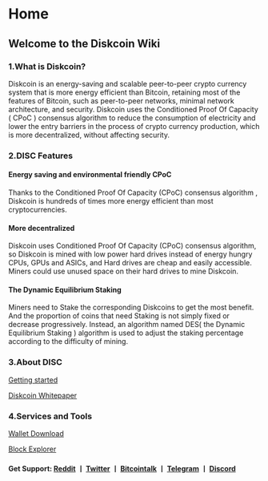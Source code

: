 # Home
## Welcome to the Diskcoin Wiki
### 1.What is Diskcoin?

Diskcoin is an energy-saving and scalable peer-to-peer crypto currency system that is more energy efficient than Bitcoin, retaining most of the features of Bitcoin, such as peer-to-peer networks, minimal network architecture, and security. Diskcoin uses the Conditioned Proof Of Capacity ( CPoC ) consensus algorithm to reduce the consumption of electricity and lower the entry barriers in the process of crypto currency production, which is more decentralized, without affecting security.



### 2.DISC Features

#### Energy saving and environmental friendly CPoC

Thanks to the Conditioned Proof Of Capacity (CPoC) consensus algorithm , Diskcoin is hundreds of times more energy efficient than most cryptocurrencies.

#### More decentralized

Diskcoin uses Conditioned Proof Of Capacity (CPoC) consensus algorithm, so Diskcoin is mined with low power hard drives instead of energy hungry CPUs, GPUs and ASICs, and Hard drives are cheap and easily accessible. Miners could use unused space on their hard drives to mine Diskcoin.

#### The Dynamic Equilibrium Staking

Miners need to Stake the corresponding Diskcoins to get the most benefit. And the proportion of coins that need Staking is not simply fixed or decrease progressively. Instead, an algorithm named DES( the Dynamic Equilibrium Staking ) algorithm is used to adjust the staking percentage according to the difficulty of mining.



### 3.About DISC

[Getting started](https://diskcoin.org/started.html) 

[Diskcoin Whitepaper](https://diskcoin.org/files/diskcoin-paper/Diskcoin.pdf)



### 4.Services and Tools

[Wallet Download](https://diskcoin.org/wallet.html) 

[Block Explorer](https://testnet.diskcoin.org/)



#### Get Support: [Reddit](https://www.reddit.com/r/DiskcoinOrg/) 丨 [Twitter](https://twitter.com/Diskcoinorg) 丨 [Bitcointalk](https://bitcointalk.org/index.php?topic=5154264.0) 丨 [Telegram](https://t.me/Diskcoinofficialgroup) 丨  [Discord](https://discord.gg/gQVEWG)
